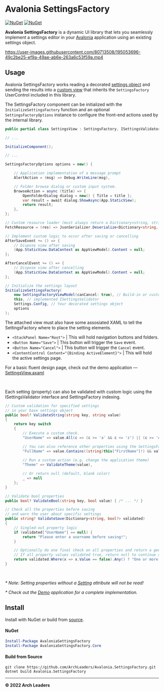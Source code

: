 # Avalonia SettingsFactory

[![NuGet](https://img.shields.io/nuget/v/AvaloniaSettingsFactory.svg)](https://www.nuget.org/packages/AvaloniaSettingsFactory) [![NuGet](https://img.shields.io/nuget/dt/AvaloniaSettingsFactory.svg)](https://www.nuget.org/packages/AvaloniaSettingsFactory)

**Avalonia SettingsFactory** is a dynamic UI library that lets you seamlessly implement a settings editor in your [Avalonia](https://github.com/AvaloniaUI/Avalonia) application using an existing settings object.

https://user-images.githubusercontent.com/80713508/195053696-49c2be25-ef9a-49ae-ab6e-263a6c53f59a.mp4

## Usage

Avalonia SettingsFactory works reading a decorated [settings object](https://github.com/ArchLeaders/Avalonia.SettingsFactory/blob/master/Avalonia.SettingsFactory.Demo/Models/Settings.cs) and sending the results into a [custom view](https://github.com/ArchLeaders/Avalonia.SettingsFactory/blob/master/Avalonia.SettingsFactory.Demo/Views/SettingsView.axaml.cs) that inherits the `SettingsFactory` UserControl included in this library.

The SettingsFactory component can be initialized with the `InitializeSettingsFactory` function and an optional `SettingsFactoryOptions` instance to configure the front-end actions used by the internal library.

```cs
public partial class SettingsView : SettingsFactory, ISettingsValidator

// ...

InitializeComponent();

// ...

SettingsFactoryOptions options = new() {

    // Application implementation of a message prompt
    AlertAction = (msg) => Debug.WriteLine(msg),

    // Folder browse dialog or custom input system.
    BrowseAction = async (title) => {
        OpenFolderDialog dialog = new() { Title = title };
        var result = await dialog.ShowAsync(App.StaticView);
        return result;
    },
};

// Custom resource loader (must always return a Dictionary<string, string>)
FetchResource = (res) => JsonSerializer.Deserialize<Dictionary<string, string>>(File.ReadAllText(res))

// Implement custom logic to occur after saving or cancelling
AfterSaveEvent += () => {
    // Dispose view after saving
    (App.StaticView.DataContext as AppViewModel).Content = null;
};

AfterCancelEvent += () => {
    // Dispose view after cancelling
    (App.StaticView.DataContext as AppViewModel).Content = null;
};

// Initialize the settings layout
InitializeSettingsFactory(
    new SettingsFactoryViewModel(canCancel: true), // Build-in or custom ViewModel inheriting SettingsFactoryViewModel
    this, // implemented ISettingsValidator
    Settings.Config, // Your decorated settings object
    options
);
```

The attached view must also have some assosiated XAML to tell the SettingsFactory where to place the setting elements.

- `<StackPanel Name="Root">` | This will hold navigation buttons and folders.
- `<Button Name="Save">` | This button will trigger the `Save` event.
- `<Button Name="Cancel">` | This button will trigger the `Cancel` event.
- `<ContentControl Content="{Binding ActiveElement}">` | This will hold the active settings page.

For a basic fluent design page, check out the demo application — [SettingsView.axaml](https://github.com/ArchLeaders/Avalonia.SettingsFactory/blob/master/Avalonia.SettingsFactory.Demo/Views/SettingsView.axaml)

<br>

Each setting (property) can also be validated with custom logic using the ISettingsValidator interface and SettingsFactory indexing.

```cs
// Custom validation for specified settings
// in your base settings object
public bool? ValidateString(string key, string value)
{
    return key switch
    {
        // Execute a custom check.
        "UserName" => value.All(c => (c >= 'a' && c <= 'z') || (c >= 'A' && c <= 'Z')),

        // You can also reference other properties using the SettingsFactory indexing.
        "FullName" => value.Contains((string)this["FirstName"]!) && value.Contains((string)this["LastName"]!),
        
        // Run a custom action (e.g. change the application theme)
        "Theme" => ValidateTheme(value),

        // Or return null (default, blank color)
        _ => null
    };
}

// Validate bool properties
public bool? ValidateBool(string key, bool value) { /* ... */ }

// Check all the properties before saving
// and warn the user about specific settings
public string? ValidateSave(Dictionary<string, bool?> validated)
{
    // Singled-out property logic
    if (validated["UserName"] == null) {
        return "Please enter a username before saving!";
    }

    // Optionally do one final check on all properties and return a generic error.
    // If all property values validated true, return null to continue saving.
    return validated.Where(x => x.Value == false).Any() ? "One or more settings could not be verified. Please review your settings." : null;
}
```

<br>

_\* Note: Setting properties without a [Setting](https://github.com/ArchLeaders/Avalonia.SettingsFactory/blob/master/Avalonia.SettingsFactory.Core/SettingAttribute.cs) attribute will not be read!_

_\* Check out the [Demo](https://github.com/ArchLeaders/tree/master/Avalonia.SettingsFactory.Demo/) application for a complete implementation._

## Install

Install with NuGet or build from [source](https://github.com/ArchLeaders/Avalonia.SettingsFactory).

#### NuGet
```powershell
Install-Package AvaloniaSettingsFactory
Install-Package AvaloniaSettingsFactory.Core
```


#### Build from Source
```batch
git clone https://github.com/ArchLeaders/Avalonia.SettingsFactory.git
dotnet build Avalonia.SettingsFactory
```

---

**© 2022 Arch Leaders**
